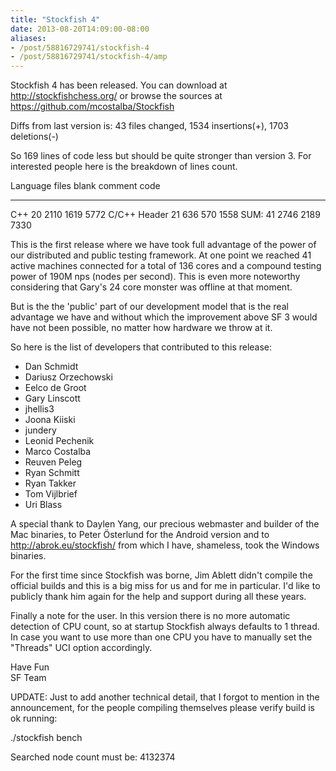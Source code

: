 ```yaml
---
title: "Stockfish 4"
date: 2013-08-20T14:09:00-08:00
aliases:
- /post/58816729741/stockfish-4
- /post/58816729741/stockfish-4/amp
---
```


Stockfish 4 has been released. You can download at
<http://stockfishchess.org/> or browse the sources at
<https://github.com/mcostalba/Stockfish>

Diffs from last version is: 43 files changed, 1534 insertions(+), 1703
deletions(-)

So 169 lines of code less but should be quite stronger than version 3.
For interested people here is the breakdown of lines count.

  Language       files   blank   comment   code
  -------------- ------- ------- --------- ------
  C++            20      2110    1619      5772
  C/C++ Header   21      636     570       1558
  SUM:           41      2746    2189      7330

This is the first release where we have took full advantage of the power
of our distributed and public testing framework. At one point we reached
41 active machines connected for a total of 136 cores and a compound
testing power of 190M nps (nodes per second). This is even more
noteworthy considering that Gary's 24 core monster was offline at that
moment.

But is the the 'public' part of our development model that is the real
advantage we have and without which the improvement above SF 3 would
have not been possible, no matter how hardware we throw at it.

So here is the list of developers that contributed to this release:

-   Dan Schmidt
-   Dariusz Orzechowski
-   Eelco de Groot
-   Gary Linscott
-   jhellis3
-   Joona Kiiski
-   jundery
-   Leonid Pechenik
-   Marco Costalba
-   Reuven Peleg
-   Ryan Schmitt
-   Ryan Takker
-   Tom Vijlbrief
-   Uri Blass

A special thank to Daylen Yang, our precious webmaster and builder of
the Mac binaries, to Peter Österlund for the Android version and to
<http://abrok.eu/stockfish/> from which I have, shameless, took the
Windows binaries.

For the first time since Stockfish was borne, Jim Ablett didn't compile
the official builds and this is a big miss for us and for me in
particular. I'd like to publicly thank him again for the help and
support during all these years.

Finally a note for the user. In this version there is no more automatic
detection of CPU count, so at startup Stockfish always defaults to 1
thread. In case you want to use more than one CPU you have to manually
set the "Threads" UCI option accordingly.

Have Fun\
SF Team

UPDATE: Just to add another technical detail, that I forgot to mention
in the announcement, for the people compiling themselves please verify
build is ok running:

./stockfish bench

Searched node count must be: 4132374
